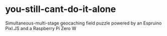 # you-still-cant-do-it-alone
Simultaneous-multi-stage geocaching field puzzle powered by an Espruino Pixl.JS and a Raspberry Pi Zero W
